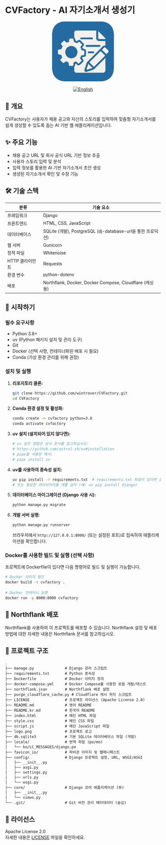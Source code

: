 # CVFactory - AI 자기소개서 생성기

<div align="center">
  <img src="logo.png" alt="CVFactory Logo" style="width:200px; height:auto;"/>
  <br>

  [![English](https://img.shields.io/badge/language-English-blue.svg)](README.md)
</div>

## 📖 개요
CVFactory는 사용자가 채용 공고와 자신의 스토리를 입력하여 맞춤형 자기소개서를 쉽게 생성할 수 있도록 돕는 AI 기반 웹 애플리케이션입니다.

## ✨ 주요 기능
- 채용 공고 URL 및 회사 공식 URL 기반 정보 추출
- 사용자 스토리 입력 및 분석
- 입력 정보를 활용한 AI 기반 자기소개서 초안 생성
- 생성된 자기소개서 확인 및 수정 기능

## 🛠 기술 스택
| 분류 | 기술 요소 |
|----------|--------------|
| 프레임워크 | Django |
| 프론트엔드 | HTML, CSS, JavaScript |
| 데이터베이스 | SQLite (개발), PostgreSQL (dj-database-url을 통한 프로덕션) |
| 웹 서버 | Gunicorn |
| 정적 파일 | Whitenoise |
| HTTP 클라이언트 | Requests |
| 환경 변수 | python-dotenv |
| 배포 | Northflank, Docker, Docker Compose, Cloudflare (캐싱용) |

## 🚀 시작하기

### 필수 요구사항
- Python 3.8+
- uv (Python 패키지 설치 및 관리 도구)
- Git
- Docker (선택 사항, 컨테이너화된 배포 시 필요)
- Conda (가상 환경 관리를 위해 권장)

### 설치 및 실행

1. **리포지토리 클론:**
   ```bash
   git clone https://github.com/wintrover/CVFactory.git
   cd CVFactory
   ```

2. **Conda 환경 설정 및 활성화:**
   ```bash
   conda create -n cvfactory python=3.8
   conda activate cvfactory
   ```

3. **uv 설치 (설치되어 있지 않다면):**
   ```bash
   # uv 설치 방법은 공식 문서를 참고하십시오:
   # https://github.com/astral-sh/uv#installation
   # pipx를 사용한 예시:
   # pipx install uv
   ```

4. **uv를 사용하여 종속성 설치:**
   ```bash
   uv pip install -r requirements.txt  # requirements.txt 파일이 있다면 실행
   # 또는 필요한 라이브러리를 개별 설치 (예: uv pip install django)
   ```

5. **데이터베이스 마이그레이션 (Django 사용 시):**
   ```bash
   python manage.py migrate
   ```

6. **개발 서버 실행:**
   ```bash
   python manage.py runserver
   ```

   브라우저에서 `http://127.0.0.1:8000/` (또는 설정된 포트)로 접속하여 애플리케이션을 확인합니다.

### Docker를 사용한 빌드 및 실행 (선택 사항)

프로젝트에 Dockerfile이 있다면 다음 명령어로 빌드 및 실행이 가능합니다.

```bash
# Docker 이미지 빌드
docker build -t cvfactory .

# Docker 컨테이너 실행
docker run -p 8000:8000 cvfactory
```

## 🐳 Northflank 배포
Northflank를 사용하여 이 프로젝트를 배포할 수 있습니다. Northflank 설정 및 배포 방법에 대한 자세한 내용은 Northflank 문서를 참고하십시오.

## 📁 프로젝트 구조
```
.
├── manage.py              # Django 관리 스크립트
├── requirements.txt       # Python 종속성
├── Dockerfile             # Docker 이미지 정의
├── docker-compose.yml     # Docker Compose를 사용한 로컬 개발/테스트
├── northflank.json        # Northflank 배포 설정
├── purge_cloudflare_cache.py # Cloudflare 캐시 퍼지 스크립트
├── LICENSE                # 프로젝트 라이선스 (Apache License 2.0)
├── README.md              # 영어 README
├── README.kr.md           # 한국어 README
├── index.html             # 메인 HTML 파일
├── style.css              # 메인 CSS 파일
├── script.js              # 메인 JavaScript 파일
├── logo.png               # 프로젝트 로고
├── db.sqlite3             # 기본 SQLite 데이터베이스 파일 (개발)
├── locale/                # 번역 파일 (po/mo)
│   └── ko/LC_MESSAGES/django.po
├── favicon_io/            # 파비콘 이미지 및 웹매니페스트
├── config/                # Django 프로젝트 설정, URL, WSGI/ASGI
│   ├── __init__.py
│   ├── asgi.py
│   ├── settings.py
│   ├── urls.py
│   └── wsgi.py
├── core/                  # Django 코어 애플리케이션 (뷰)
│   ├── __init__.py
│   └── views.py
└── .git/                  # Git 버전 관리 메타데이터 (숨김)
```

## 📄 라이선스
Apache License 2.0  
자세한 내용은 [LICENSE](LICENSE) 파일을 확인하세요.